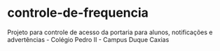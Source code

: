 # controle-de-frequencia
Projeto para controle de acesso da portaria para alunos, notificações e advertências - Colégio Pedro II - Campus Duque Caxias
